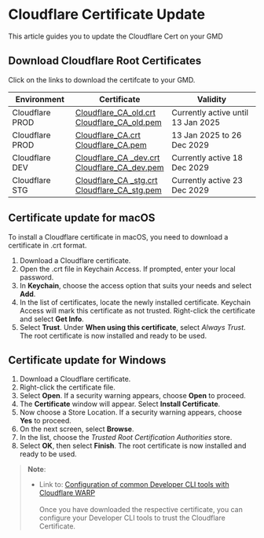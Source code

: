 <!-- !> This documentation is obsolete. Refer to [SHIP-HATS documentation](https://docs.developer.tech.gov.sg/docs/ship-hats-docs/) for more details. -->

# Cloudflare Certificate Update

This article guides you to update the Cloudflare Cert on your GMD

## Download Cloudflare Root Certificates

Click on the links to download the certifcate to your GMD.

| Environment | Certificate | Validity |
| --- | --- |--- |
| Cloudflare PROD | [Cloudflare_CA_old.crt](https://docs.developer.tech.gov.sg/docs/security-suite-for-engineering-endpoint-devices/assets/Cloudflare_CA_old.crt)<br>[Cloudflare_CA_old.pem](https://docs.developer.tech.gov.sg/docs/security-suite-for-engineering-endpoint-devices/assets/Cloudflare_CA_old.pem) | Currently active until 13 Jan 2025|
| Cloudflare PROD | [Cloudflare_CA.crt](https://docs.developer.tech.gov.sg/docs/security-suite-for-engineering-endpoint-devices/assets/Cloudflare_CA.crt)<br>[Cloudflare_CA.pem](https://docs.developer.tech.gov.sg/docs/security-suite-for-engineering-endpoint-devices/assets/Cloudflare_CA.pem) | 13 Jan 2025 to 26 Dec 2029 |
| Cloudflare DEV | [Cloudflare_CA _dev.crt](https://docs.developer.tech.gov.sg/docs/security-suite-for-engineering-endpoint-devices/assets/Cloudflare_CA_dev.crt)<br>[Cloudflare_CA_dev.pem](https://docs.developer.tech.gov.sg/docs/security-suite-for-engineering-endpoint-devices/assets/Cloudflare_CA_dev.pem) | Currently active 18 Dec 2029 |
| Cloudflare STG |[Cloudflare_CA _stg.crt](https://docs.developer.tech.gov.sg/docs/security-suite-for-engineering-endpoint-devices/assets/Cloudflare_CA_stg.crt)<br>[Cloudflare_CA_stg.pem](https://docs.developer.tech.gov.sg/docs/security-suite-for-engineering-endpoint-devices/assets/Cloudflare_CA_stg.pem) | Currently active 23 Dec 2029 |

## Certificate update for macOS

To install a Cloudflare certificate in macOS, you need to download a certificate in .crt format.
1.	Download a Cloudflare certificate.
2.	Open the .crt file in Keychain Access. If prompted, enter your local password.
3.	In **Keychain**, choose the access option that suits your needs and select **Add**.
4.	In the list of certificates, locate the newly installed certificate. Keychain Access will mark this certificate as not trusted. Right-click the certificate and select **Get Info**.
5.	Select **Trust**. Under **When using this certificate**, select _Always Trust_.
The root certificate is now installed and ready to be used.

## Certificate update for Windows

1.	Download a Cloudflare certificate.
2.	Right-click the certificate file.
3.	Select **Open**. If a security warning appears, choose **Open** to proceed.
4.	The **Certificate** window will appear. Select **Install Certificate**.
5.	Now choose a Store Location. If a security warning appears, choose **Yes** to proceed.
6.	On the next screen, select **Browse**.
7.	In the list, choose the _Trusted Root Certification Authorities_ store.
8.	Select **OK**, then select **Finish**.
The root certificate is now installed and ready to be used.

> **Note**:
>- Link to: [Configuration of common Developer CLI tools with Cloudflare WARP](https://docs.developer.tech.gov.sg/docs/security-suite-for-engineering-endpoint-devices/faqs/configuration-of-common-developer-cli-tools-with-cloudflare-warp.md)
<br><br>Once you have downloaded the respective certificate, you can configure your Developer CLI tools to trust the Cloudflare Certificate.

